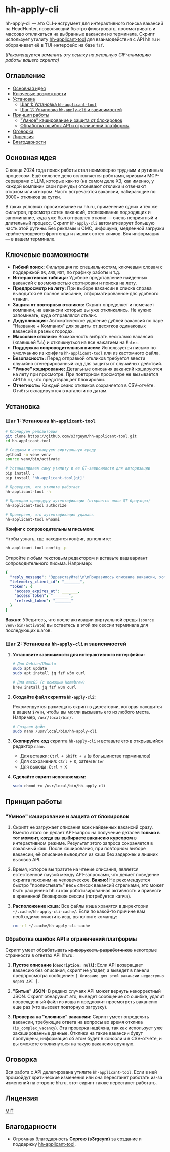 # hh-apply-cli

hh-apply-cli — это CLI-инструмент для интерактивного поиска вакансий на HeadHunter, позволяющий быстро фильтровать, просматривать и массово откликаться на выбранные вакансии из терминала. Скрипт использует утилиту [hh-applicant-tool](https://github.com/s3rgeym/hh-applicant-tool) для взаимодействия с API hh.ru и оборачивает её в TUI-интерфейс на базе `fzf`.
 
*(Рекомендуется заменить эту ссылку на реальную GIF-анимацию работы вашего скрипта)*

## Оглавление

- [Основная идея](#основная-идея)
- [Ключевые возможности](#ключевые-возможности)
- [Установка](#установка)
  - [Шаг 1: Установка `hh-applicant-tool`](#шаг-1-установка-hh-applicant-tool)
  - [Шаг 2: Установка `hh-apply-cli` и зависимостей](#шаг-2-установка-hh-apply-cli-и-зависимостей)
- [Принцип работы](#принцип-работы)
  - ["Умное" кэширование и защита от блокировок](#умное-кэширование-и-защита-от-блокировок)
  - [Обработка ошибок API и ограничений платформы](#обработка-ошибок-api-и-ограничений-платформы)
- [Оговорка](#оговорка)
- [Лицензия](#лицензия)
- [Благодарности](#благодарности)

## Основная идея

С конца 2024 года поиск работы стал неимоверно трудным и рутинным процессом. Ещё сильнее дело осложняется роботами, кривыми MCP-серверами с LLM, которые как-то (на самом деле ХЗ, как именно, у каждой компании свои причуды) отсеивают отклики и отвечают отказом или игнором. Часто встречаются вакансии, набирающие по 3000+ откликов за сутки. 

В таких условиях просиживание на hh.ru, применение одних и тех же фильтров, просмотр сотен вакансий, отслеживание подходящих и запоминание, куда уже был отправлен отклик — очень неприятный и длительный процесс. Скрипт `hh-apply-cli` автоматизирует большую часть этой рутины. Без рекламы и СМС, инфошума, медленной загрузки ~~крайне уродского~~ фронтенда и лишних сотен кликов. Вся информация — в вашем терминале.

## Ключевые возможности

- **Гибкий поиск:** Фильтрация по специальностям, ключевым словам с поддержкой `OR`, `AND`, `NOT`, по графику работы и т.д.
- **Интерактивная таблица:** Удобное представление найденных вакансий с возможностью сортировки и поиска на лету.
- **Предпросмотр на лету:** При выборе вакансии в списке справа выводится её полное описание, отформатированное для удобного чтения.
- **Защита от повторных откликов:** Скрипт определяет и помечает компании, на вакансии которых вы уже откликались. Не нужно запоминать, куда отправлялся отклик.
- **Дедупликация:** Автоматическое удаление дублей вакансий по паре "Название + Компания" для защиты от десятков одинаковых вакансий в разных городах.
- **Массовые отклики:** Возможность выбрать несколько вакансий (клавишей `Tab`) и откликнуться на все нажатием на `Enter`.
- **Поддержка сопроводительных писем:** Используется письмо по умолчанию из конфига `hh-applicant-tool` или из кастомного файла.
- **Безопасность:** Перед отправкой откликов требуется ввести случайно сгенерированный код для защиты от случайных действий.
- **"Умное" кэширование:** Детальные описания вакансий кэшируются на лету при просмотре. При повторном просмотре не вызывается API hh.ru, что предотвращает блокировки.
- **Отчетность:** Каждый сеанс откликов сохраняется в CSV-отчёте. Отчёты складируются в каталоги по датам.

## Установка

### Шаг 1: Установка `hh-applicant-tool`

```bash
# Клонируем репозиторий
git clone https://github.com/s3rgeym/hh-applicant-tool.git
cd hh-applicant-tool

# Создаем и активируем виртуальную среду
python3 -m venv venv
source venv/bin/activate

# Устанавливаем саму утилиту и ее QT-зависимости для авторизации
pip install . 
pip install 'hh-applicant-tool[qt]'

# Проверяем, что утилита работает
hh-applicant-tool -h

# Проходим процедуру аутентификации (откроется окно QT-браузера)
hh-applicant-tool authorize

# Проверяем, что аутентификация удалась
hh-applicant-tool whoami
```

**Конфиг с сопроводительным письмом:**

Чтобы узнать, где находится конфиг, выполните:

```bash
hh-applicant-tool config -p
```

Откройте любым текстовым редактором и вставьте ваш вариант сопроводительного письма. Например:

```yaml
{
  "reply_message": "Здравствуйте!\n\nПонравилось описание вакансии, хотелось бы подробнее узнать о ваших требованиях к кандидату и о задачах.\n\nКоротко о себе:\nБолее восьми лет занимаюсь управлением проектами, анализом и операционкой в IT. Имею сильный технический бэкграунд: проектирую системы на уровне архитектуры и сам программирую. Хорошо понимаю весь жизненный цикл разработки софта по SDLC, в двух компаниях с нуля построил воркфлоу разработки и CI/CD. Обладаю значительным опытом работы анализа и формализации требований. Прошёл школу заказной и продуктовой разработки в крупных компаниях, умею вести переговоры с высокими ставками.\n\nБуду рад обсудить, как мой опыт может быть для вас полезен.\n\nС уважением,\Имя Фамилия\n+7 (000) 000-00-00 | Tg: @никнейм | почта@gmail.com",
  "telemetry_client_id": "_______",
  "token": {
    "access_expires_at": _______,
    "access_token": "_______",
    "refresh_token": "_______"
  }
}
```

**Важно:** Убедитесь, что после активации виртуальной среды (`source venv/bin/activate`) вы остаетесь в этой же сессии терминала для последующих шагов.

### Шаг 2: Установка `hh-apply-cli` и зависимостей

1.  **Установите зависимости для интерактивного интерфейса:**

    ```bash
    # Для Debian/Ubuntu
    sudo apt update
    sudo apt install jq fzf w3m curl

    # Для macOS (с помощью Homebrew)
    brew install jq fzf w3m curl
    ```

2.  **Создайте файл скрипта `hh-apply-cli`:**
    
    Рекомендуется размещать скрипт в директории, которая находится в вашем `$PATH`, чтобы вы могли вызывать его из любого места. Например, `/usr/local/bin/`.

    ```bash
    # Создаем файл
    sudo nano /usr/local/bin/hh-apply-cli
    ```

3.  **Скопируйте код** скрипта `hh-apply-cli` и вставьте его в открывшийся редактор `nano`.
    -   Для вставки: `Ctrl + Shift + V` (в большинстве терминалов)
    -   Для сохранения: `Ctrl + O`, затем `Enter`
    -   Для выхода: `Ctrl + X`

4.  **Сделайте скрипт исполняемым:**

    ```bash
    sudo chmod +x /usr/local/bin/hh-apply-cli
    ```

## Принцип работы

### "Умное" кэширование и защита от блокировок

1.  Скрипт не загружает описания всех найденных вакансий сразу. Вместо этого он делает API-запрос на получение деталей **только в тот момент, когда вы выбираете вакансию курсором** в интерактивном режиме. Результат этого запроса сохраняется в локальный кэш. После кэширования, при повторном выборе вакансии, её описание выводится из кэша без задержек и лишних вызовов API.

2.  Время, которое вы тратите на чтение описания, является естественной паузой между API-запросами, что делает поведение скрипта похожим на человеческое. **Важно!** Не рекомендуется быстро "пролистывать" весь список вакансий стрелками, это может быть расценено hh.ru как роботизированная активность и привести к временной блокировке сессии (потребуется капча).

3.  **Расположение кэша:** Все файлы кэша хранятся в директории `~/.cache/hh-apply-cli-cache/`. Если по какой-то причине вам необходимо очистить кэш, выполните команду:
    ```bash
    rm -rf ~/.cache/hh-apply-cli-cache
    ```

### Обработка ошибок API и ограничений платформы

Скрипт умеет обрабатывать ~~криворукость разработчиков~~ некоторые странности в ответах API hh.ru:

1.  **Пустое описание (`description: null`):** Если API возвращает вакансию без описания, скрипт не упадет, а выведет в панели предпросмотра сообщение: `[ Описание для этой вакансии недоступно через API ]`.

2.  **"Битые" JSON:** В редких случаях API может вернуть некорректный JSON. Скрипт обнаружит это, выведет сообщение об ошибке, удалит поврежденный файл из кэша и предложит просмотреть вакансию еще раз (что вызовет повторную загрузку).

3.  **Проверка на "сложные" вакансии:** Скрипт умеет определять вакансии, требующие ответа на вопросы во время отклика (`is_complex_vacancy`). Эта проверка надёжна, так как использует уже закэшированные данные. Отклики на такие вакансии будут пропущены, информация об этом будет в консоли и в CSV-отчёте, и вы сможете откликнуться на такую вакансию вручную.

## Оговорка

Вся работа с API делегирована утилите `hh-applicant-tool`. Если в ней произойдут критические изменения или она перестанет работать из-за изменений на стороне hh.ru, этот скрипт также перестанет работать.

## Лицензия

[MIT](https://choosealicense.com/licenses/mit/)

## Благодарности

- Огромная благодарность **Сергею ([s3rgeym](https://github.com/s3rgeym))** за создание и поддержку [hh-applicant-tool](https://github.com/s3rgeym/hh-applicant-tool).